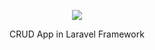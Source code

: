 <p align="center"><img src="https://laravel.com/assets/img/components/logo-laravel.svg"></p>

<p align="center">
 CRUD App in Laravel Framework
</p>

